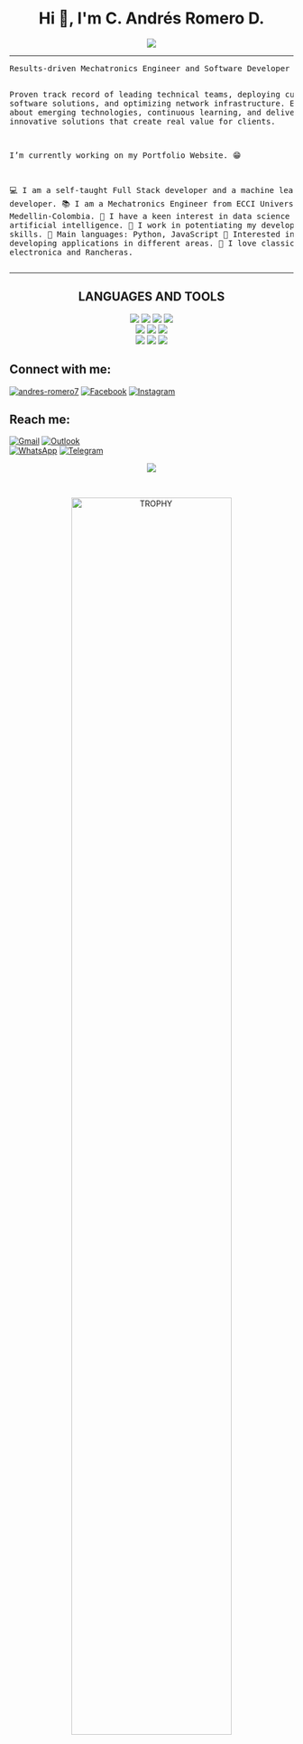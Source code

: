 <h1 align="center">Hi 👋, I'm C. Andrés Romero D.</h1>

<p align="center">
	<a href="https://github.com/CaRomero7">
		<img src="https://readme-typing-svg.herokuapp.com?lines=Mechatronics+Engineer;Software+Developer;SMC®;DevOps;Python;Data+Analytics;DS%20|%20AI%20|%20ML%20Enthusiastic;Always%20learning%20new%20things&center=true&width=380&height=45">
	</a>
</p>

<hr>
<pre>
Results-driven Mechatronics Engineer and Software Developer with solid experience in project management, network engineering, and software implementation.

Proven track record of leading technical teams, deploying customized software solutions, and optimizing network infrastructure. 
Enthusiastic about emerging technologies, continuous learning, and delivering innovative solutions that create real value for clients.

I’m currently working on my Portfolio Website. 😁

💻 I am a self-taught Full Stack developer and a machine learning developer.
📚 I am a Mechatronics Engineer from ECCI University in Medellin-Colombia.
📝 I have a keen interest in data science and artificial intelligence.
🔭 I work in potentiating my development skills.
🌟 Main languages: Python, JavaScript
🚩 Interested in developing applications in different areas.
🎵 I love classic Rock, electronica and Rancheras.
</pre>
<hr>

<h2 align="center">LANGUAGES AND TOOLS</h2>
<p align="center">
<img src="https://img.shields.io/badge/HTML5-E34F26?style=for-the-badge&logo=html5&logoColor=white&labelColor=101010">
<img src="https://img.shields.io/badge/CSS3-1572B6?style=for-the-badge&logo=css3&logoColor=white&labelColor=101010">
<img src="https://img.shields.io/badge/JAVASCRIPT-F7DF1E?style=for-the-badge&logo=javascript&logoColor=white&labelColor=101010">
<img src="https://img.shields.io/badge/PYTHON-3776AB?style=for-the-badge&logo=python&logoColor=white&labelColor=101010">
<!--<img src="https://img.shields.io/badge/AWS-232F3E?style=for-the-badge&logo=amazonaws&logoColor=white&labelColor=101010"> -->
</br>
<img src="https://img.shields.io/badge/MySQL-4479A1?style=for-the-badge&logo=mysql&logoColor=white&labelColor=101010">
<!-- <img src="https://img.shields.io/badge/REACT-61DAFB?style=for-the-badge&logo=mysql&logoColor=white&labelColor=101010"> -->
<img src="https://img.shields.io/badge/PANDAS-150458?style=for-the-badge&logo=pandas&logoColor=white&labelColor=101010">
<img src="https://img.shields.io/badge/NUMPY-013243?style=for-the-badge&logo=numpy&logoColor=white&labelColor=101010">
</br>
<img src="https://img.shields.io/badge/GIT-F05032?style=for-the-badge&logo=git&logoColor=white&labelColor=101010">
<img src="https://img.shields.io/badge/POSTMAN-FF6C37?style=for-the-badge&logo=postman&logoColor=white&labelColor=101010">
<img src="https://img.shields.io/badge/VISUAL STUDIO CODE-007ACC?style=for-the-badge&logo=visualstudiocode&logoColor=white&labelColor=101010">
</p>

<h2 align="left">Connect with me:</h2>
<p align="left">
<a href="https://linkedin.com/in/andres-romero7" target="_blank"><img src="https://img.shields.io/badge/LinkedIn-0A66C2.svg?style=for-the-badge&logo=linkedin&logoColor=white&labelColor=101010" alt="andres-romero7"/></a>
<a href="https://www.facebook.com/CaRomero77/" target="blank"><img src="https://img.shields.io/badge/Facebook-0866FF.svg?style=for-the-badge&logo=facebook&logoColor=white&labelColor=101010" alt="Facebook"/></a>
<a href="https://instagram.com/ca_romero91" target="blank"><img src="https://img.shields.io/badge/Instagram-E4405F.svg?style=for-the-badge&logo=instagram&logoColor=white&labelColor=101010" alt="Instagram"/></a>
</p>

<h2 align="left">Reach me:</h2>

<a href="mailto:andresromerodoncel@gmail.com"><img src="https://img.shields.io/badge/gmail-%23EA4335.svg?style=for-the-badge&logo=gmail&logoColor=white&labelColor=101010" alt="Gmail"/></a>
<a href="mailto:c.andresromero@outlook.com" target="_blank"><img src="https://img.shields.io/badge/Outlook-0078D4.svg?style=for-the-badge&logo=microsoftoutlook&logoColor=white&labelColor=101010" alt="Outlook"/></a>
</br>
<a  href="https://wa.link/zc6lmj" target="_blank"><img src="https://img.shields.io/badge/Whatsapp-25D366.svg?style=for-the-badge&logo=whatsapp&logoColor=white&labelColor=101010" alt="WhatsApp"/></a>
<a  href="https://t.me/Ca_Romero" target="_blank"><img src="https://img.shields.io/badge/Telegram-26A5E4.svg?style=for-the-badge&logo=telegram&logoColor=white&labelColor=101010" alt="Telegram"/></a>
</br>

<p align="center"><img src="https://github-readme-stats.vercel.app/api/top-langs/?username=CaRomero7&theme=dark&hide_border=false&no-bg=true&no-frame=true&langs_count=7"/></p>
</br>
<p align="center"><img align="center" width=75% src="https://github-profile-trophy.vercel.app/?username=CaRomero7&theme=radical&row=1&column=7&margin-h=15&margin-w=5&no-bg=true" alt="TROPHY"/></p>

